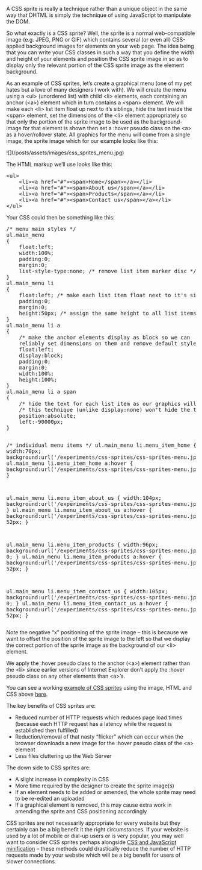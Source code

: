 <p>A CSS sprite is really a technique rather than a unique object in the same way that DHTML is simply the technique of using JavaScript to manipulate the DOM.</p>
<p>So what exactly is a CSS sprite? Well, the sprite is a normal web-compatible image (e.g. JPEG, PNG or GIF) which contains several (or even all) CSS-applied background images for elements on your web page. The idea being that you can write your CSS classes in such a way that you define the width and height of your elements and position the CSS sprite image in so as to display only the relevant portion of the CSS sprite image as the element background.</p>
<p>As an example of CSS sprites, let&#8217;s create a graphical menu (one of my pet hates but a love of many designers I work with). We will create the menu using a &lt;ul&gt; (unordered list) with child &lt;li&gt; elements, each containing an anchor (&lt;a&gt;) element which in turn contains a &lt;span&gt; element. We will make each &lt;li&gt; list item float up next to it&#8217;s siblings, hide the text inside the &lt;span&gt; element, set the dimensions of the &lt;li&gt; element appropriately so that only the portion of the sprite image to be used as the background-image for that element is shown then set a :hover pseudo class on the &lt;a&gt; as a hover/rollover state. All graphics for the menu will come from a single image, the sprite image which for our example looks like this:</p>
<p>
![](/posts/assets/images/css_sprites_menu.jpg)
</p>
<p>The HTML markup we&#8217;ll use looks like this:</p>
<pre>&lt;ul&gt;
    &lt;li&gt;&lt;a href="#"&gt;&lt;span&gt;Home&lt;/span&gt;&lt;/a&gt;&lt;/li&gt;
    &lt;li&gt;&lt;a href="#"&gt;&lt;span&gt;About us&lt;/span&gt;&lt;/a&gt;&lt;/li&gt;
    &lt;li&gt;&lt;a href="#"&gt;&lt;span&gt;Products&lt;/span&gt;&lt;/a&gt;&lt;/li&gt;
    &lt;li&gt;&lt;a href="#"&gt;&lt;span&gt;Contact us&lt;/span&gt;&lt;/a&gt;&lt;/li&gt;
&lt;/ul&gt;</pre>
<p>Your CSS could then be something like this:</p>
<pre>/* menu main styles */
ul.main_menu
{
    float:left;
    width:100%;
    padding:0;
    margin:0;
    list-style-type:none; /* remove list item marker disc */
}
ul.main_menu li
{
    float:left; /* make each list item float next to it's siblings */
    padding:0;
    margin:0;
    height:50px; /* assign the same height to all list items */
}
ul.main_menu li a
{
    /* make the anchor elements display as block so we can 
    reliably set dimensions on them and remove default styles */
    float:left;
    display:block;
    padding:0;
    margin:0;
    width:100%;
    height:100%;
}
ul.main_menu li a span
{
    /* hide the text for each list item as our graphics will be replacing them */
    /* this technique (unlike display:none) won't hide the text from screenreaders */
    position:absolute;
    left:-90000px;
}

/* individual menu items */
ul.main_menu li.menu_item_home
{
    width:70px;
    background:url('/experiments/css-sprites/css-sprites-menu.jpg') 0 0;
}
ul.main_menu li.menu_item_home a:hover
{
    background:url('/experiments/css-sprites/css-sprites-menu.jpg') 0 52px;
}

ul.main_menu li.menu_item_about_us
{
    width:104px;
    background:url('/experiments/css-sprites/css-sprites-menu.jpg') -70px 0;
}
ul.main_menu li.menu_item_about_us a:hover
{
    background:url('/experiments/css-sprites/css-sprites-menu.jpg') -70px 52px;
}

ul.main_menu li.menu_item_products
{
    width:96px;
    background:url('/experiments/css-sprites/css-sprites-menu.jpg') -174px 0;
}
ul.main_menu li.menu_item_products a:hover
{
    background:url('/experiments/css-sprites/css-sprites-menu.jpg') -174px 52px;
}

ul.main_menu li.menu_item_contact_us
{
    width:105px;
    background:url('/experiments/css-sprites/css-sprites-menu.jpg') -270px 0;
}
ul.main_menu li.menu_item_contact_us a:hover
{
    background:url('/experiments/css-sprites/css-sprites-menu.jpg') -270px 52px;
}
</pre>
<p>Note the negative &#8220;x&#8221; positioning of the sprite image &#8211; this is because we want to offset the position of the sprite image to the left so that we display the correct portion of the sprite image as the background of our &lt;li&gt; element.</p>
<p>We apply the :hover pseudo class to the anchor (&lt;a&gt;) element rather than the &lt;li&gt; since earlier versions of Internet Explorer don&#8217;t apply the :hover pseudo class on any other elements than &lt;a&gt;&#8217;s.</p>
<p>You can see a working <a href="//thedotproduct.org/experiments/css-sprites/" target="_blank">example of CSS sprites</a> using the image, HTML and CSS above <a href="//thedotproduct.org/experiments/css-sprites/" target="_blank">here</a>.</p>
<p>The key benefits of CSS sprites are:</p>
<ul>
<li>Reduced number of HTTP requests which reduces page load times (because each HTTP request has a latency while the request is established then fulfilled)</li>
<li>Reduction/removal of that nasty &#8220;flicker&#8221; which can occur when the browser downloads a new image for the :hover pseudo class of the &lt;a&gt; element</li>
<li>Less files cluttering up the Web Server</li>
</ul>
<p>The down side to CSS sprites are:</p>
<ul>
<li>A slight increase in complexity in CSS</li>
<li>More time required by the designer to create the sprite image(s)</li>
<li>If an element needs to be added or amended, the whole sprite may need to be re-edited an uploaded</li>
<li>If a graphical element is removed, this may cause extra work in amending the sprite and CSS positioning accordingly</li>
</ul>
<p>CSS sprites are not necessarily appropriate for every website but they certainly can be a big benefit it the right circumstances. If your website is used by a lot of mobile or dial-up users or is very popular, you may well want to consider CSS sprites perhaps alongside <a href="http://code.google.com/p/minify/" target="_blank">CSS and JavaScript minification</a> &#8211; these methods could drastically reduce the number of HTTP requests made by your website which will be a big benefit for users of slower connections.</p>